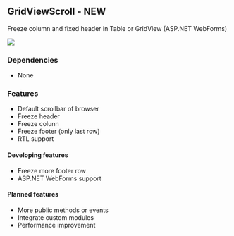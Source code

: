 ## GridViewScroll - NEW
Freeze column and fixed header in Table or GridView (ASP.NET WebForms)

<img border="0" border="0" src="http://gridviewscroll.aspcity.idv.tw/images/gridviewscrollv2_git.png">

### Dependencies
* None

### Features
* Default scrollbar of browser
* Freeze header 
* Freeze colunn
* Freeze footer (only last row)
* RTL support
 #### Developing features
 * Freeze more footer row
 * ASP.NET WebForms support
 #### Planned features
 * More public methods or events
 * Integrate custom modules
 * Performance improvement
